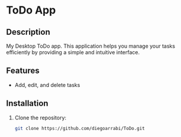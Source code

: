 # ToDo App

## Description

My Desktop ToDo app. This application helps you manage your tasks efficiently by providing a simple and intuitive interface.

## Features

- Add, edit, and delete tasks

## Installation

1. Clone the repository:
    ```bash
    git clone https://github.com/diegoarrabi/ToDo.git
    ```
